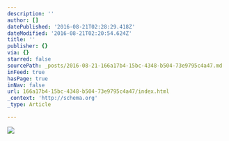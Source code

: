 ```yaml
---
description: ''
author: []
datePublished: '2016-08-21T02:28:29.418Z'
dateModified: '2016-08-21T02:20:54.624Z'
title: ''
publisher: {}
via: {}
starred: false
sourcePath: _posts/2016-08-21-166a17b4-15bc-4348-b504-73e9795c4a47.md
inFeed: true
hasPage: true
inNav: false
url: 166a17b4-15bc-4348-b504-73e9795c4a47/index.html
_context: 'http://schema.org'
_type: Article

---
```

![](https://the-grid-user-content.s3-us-west-2.amazonaws.com/3e854d32-8552-4f67-8d3b-e742da54e31b.jpg)